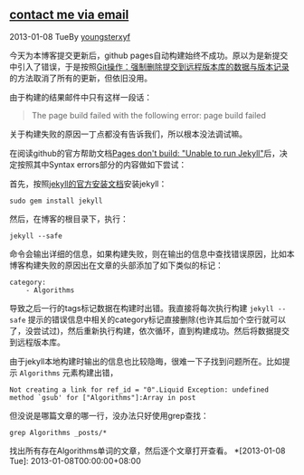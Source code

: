 ## [contact me via email](mailto:tony.wxj@qq.com)

2013-01-08 TueBy [youngsterxyf](http://blog.xiayf.cn/author/youngsterxyf.html)

今天为本博客提交更新后，github pages自动构建始终不成功。原以为是新提交中引入了错误，于是按照[Git操作：强制删除提交到远程版本库的数据与版本记录](http://blog.xiayf.cn/2013/01/08/git-cancel-commits/)的方法取消了所有的更新，但依旧没用。

由于构建的结果邮件中只有这样一段话：

> The page build failed with the following error: page build failed

关于构建失败的原因一丁点都没有告诉我们，所以根本没法调试嘛。

在阅读github的官方帮助文档[Pages don't build: "Unable to run Jekyll"](https://help.github.com/articles/pages-don-t-build-unable-to-run-jekyll)后，决定按照其中Syntax errors部分的内容做如下尝试：

首先，按照[jekyll的官方安装文档](https://github.com/mojombo/jekyll/wiki/install)安装jekyll：
    
    sudo gem install jekyll
    

然后，在博客的根目录下，执行：
    
    jekyll --safe
    

命令会输出详细的信息，如果构建失败，则在输出的信息中查找错误原因，比如本博客构建失败的原因出在文章的头部添加了如下类似的标记：
    
    category:
        - Algorithms
    

导致之后一行的tags标记数据在构建时出错。我直接将每次执行构建 `jekyll --safe` 提示的错误信息中相关的category标记直接删除(也许其后加个空行就可以了，没尝试过)，然后重新执行构建，依次循环，直到构建成功。然后将数据提交到远程版本库。

由于jekyll本地构建时输出的信息也比较隐晦，很难一下子找到问题所在。比如提示 `Algorithms` 元素构建出错，
    
    Not creating a link for ref_id = "0".Liquid Exception: undefined method `gsub' for ["Algorithms"]:Array in post
    

但没说是哪篇文章的哪一行，没办法只好使用grep查找：
    
    grep Algorithms _posts/*
    

找出所有存在Algorithms单词的文章，然后逐个文章打开查看。
  *[2013-01-08 Tue]: 2013-01-08T00:00:00+08:00
